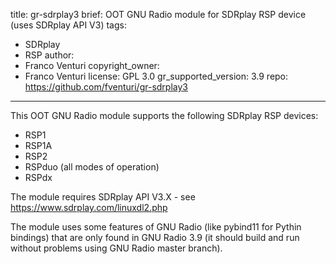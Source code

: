 title: gr-sdrplay3
brief: OOT GNU Radio module for SDRplay RSP device (uses SDRplay API V3)
tags:
  - SDRplay
  - RSP
author:
  - Franco Venturi
copyright_owner:
  - Franco Venturi
license: GPL 3.0
gr_supported_version: 3.9
repo: https://github.com/fventuri/gr-sdrplay3
---
This OOT GNU Radio module supports the following SDRplay RSP devices:
  - RSP1
  - RSP1A
  - RSP2
  - RSPduo (all modes of operation)
  - RSPdx

The module requires SDRplay API V3.X - see https://www.sdrplay.com/linuxdl2.php

The module uses some features of GNU Radio (like pybind11 for Pythin bindings) that are only found in GNU Radio 3.9 (it should build and run without problems using GNU Radio master branch).
